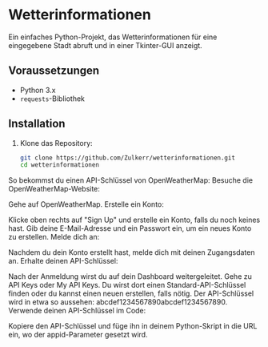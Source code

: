 # Wetterinformationen

Ein einfaches Python-Projekt, das Wetterinformationen für eine eingegebene Stadt abruft und in einer Tkinter-GUI anzeigt.

## Voraussetzungen

- Python 3.x
- `requests`-Bibliothek

## Installation

1. Klone das Repository:
   ```bash
   git clone https://github.com/Zulkerr/wetterinformationen.git
   cd wetterinformationen
So bekommst du einen API-Schlüssel von OpenWeatherMap:
Besuche die OpenWeatherMap-Website:

Gehe auf OpenWeatherMap.
Erstelle ein Konto:

Klicke oben rechts auf "Sign Up" und erstelle ein Konto, falls du noch keines hast.
Gib deine E-Mail-Adresse und ein Passwort ein, um ein neues Konto zu erstellen.
Melde dich an:

Nachdem du dein Konto erstellt hast, melde dich mit deinen Zugangsdaten an.
Erhalte deinen API-Schlüssel:

Nach der Anmeldung wirst du auf dein Dashboard weitergeleitet.
Gehe zu API Keys oder My API Keys.
Du wirst dort einen Standard-API-Schlüssel finden oder du kannst einen neuen erstellen, falls nötig.
Der API-Schlüssel wird in etwa so aussehen: abcdef1234567890abcdef1234567890.
Verwende deinen API-Schlüssel im Code:

Kopiere den API-Schlüssel und füge ihn in deinem Python-Skript in die URL ein, wo der appid-Parameter gesetzt wird.
